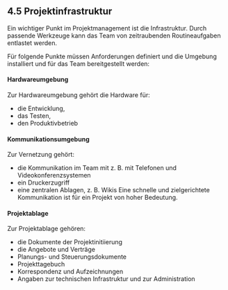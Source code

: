 ## 4.5 Projektinfrastruktur
Ein wichtiger Punkt im Projektmanagement ist die Infrastruktur.
Durch passende Werkzeuge kann das Team von zeitraubenden Routineaufgaben entlastet werden.

Für folgende Punkte müssen Anforderungen definiert und die Umgebung installiert und für das Team bereitgestellt werden:

#### Hardwareumgebung
Zur Hardwareumgebung gehört die Hardware für:
  * die Entwicklung,
  * das Testen,
  * den Produktivbetrieb


#### Kommunikationsumgebung
Zur Vernetzung gehört:
  * die Kommunikation im Team mit z. B. mit Telefonen und Videokonferenzsystemen
  * ein Druckerzugriff
  * eine zentralen Ablagen, z. B. Wikis
Eine schnelle und zielgerichtete Kommunikation ist für ein Projekt von hoher Bedeutung.


#### Projektablage
Zur Projektablage gehören:
  * die Dokumente der Projektinitiierung
  * die Angebote und Verträge
  * Planungs- und Steuerungsdokumente
  * Projekttagebuch
  * Korrespondenz und Aufzeichnungen
  * Angaben zur technischen Infrastruktur und zur Administration
